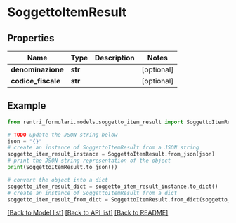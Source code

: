 # SoggettoItemResult


## Properties

Name | Type | Description | Notes
------------ | ------------- | ------------- | -------------
**denominazione** | **str** |  | [optional] 
**codice_fiscale** | **str** |  | [optional] 

## Example

```python
from rentri_formulari.models.soggetto_item_result import SoggettoItemResult

# TODO update the JSON string below
json = "{}"
# create an instance of SoggettoItemResult from a JSON string
soggetto_item_result_instance = SoggettoItemResult.from_json(json)
# print the JSON string representation of the object
print(SoggettoItemResult.to_json())

# convert the object into a dict
soggetto_item_result_dict = soggetto_item_result_instance.to_dict()
# create an instance of SoggettoItemResult from a dict
soggetto_item_result_from_dict = SoggettoItemResult.from_dict(soggetto_item_result_dict)
```
[[Back to Model list]](../README.md#documentation-for-models) [[Back to API list]](../README.md#documentation-for-api-endpoints) [[Back to README]](../README.md)


